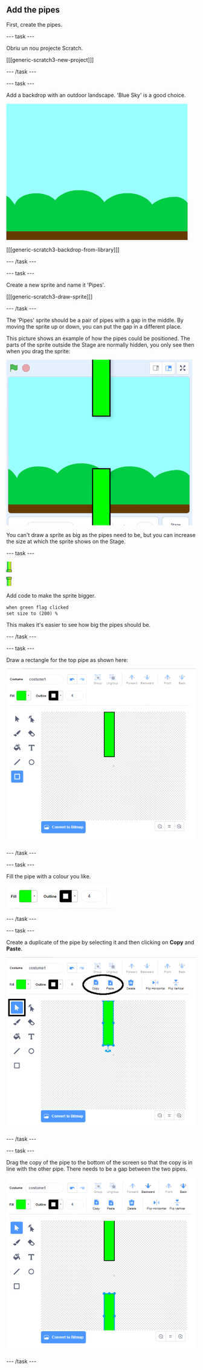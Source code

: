 ## Add the pipes

First, create the pipes.

\--- task \---

Obriu un nou projecte Scratch.

[[[generic-scratch3-new-project]]]

\--- /task \---

\--- task \---

Add a backdrop with an outdoor landscape. 'Blue Sky' is a good choice.

![captura de pantalla](images/flappy-stage.png)

[[[generic-scratch3-backdrop-from-library]]]

\--- /task \---

\--- task \---

Create a new sprite and name it 'Pipes'.

[[[generic-scratch3-draw-sprite]]]

\--- /task \---

The 'Pipes' sprite should be a pair of pipes with a gap in the middle. By moving the sprite up or down, you can put the gap in a different place.

This picture shows an example of how the pipes could be positioned. The parts of the sprite outside the Stage are normally hidden, you only see then when you drag the sprite:

![captura de pantalla](images/flappy-pipes-position.png)

You can't draw a sprite as big as the pipes need to be, but you can increase the size at which the sprite shows on the Stage.

\--- task \---

![pipes sprite](images/pipes-sprite.png)

Add code to make the sprite bigger.

```blocks3
when green flag clicked
set size to (200) %
```

This makes it's easier to see how big the pipes should be.

\--- /task \---

\--- task \---

Draw a rectangle for the top pipe as shown here:

![rectangle for the pipe](images/flappy-pipes-rectangle.png)

\--- /task \---

\--- task \---

Fill the pipe with a colour you like.

![fill the rectangle](images/flappy-pipes-fill-rectangle.png)

\--- /task \---

\--- task \---

Create a duplicate of the pipe by selecting it and then clicking on **Copy** and **Paste**.

![copy and paste pipe](images/flappy-pipes-duplicate1-annotated.png)

\--- /task \---

\--- task \---

Drag the copy of the pipe to the bottom of the screen so that the copy is in line with the other pipe. There needs to be a gap between the two pipes.

![captura de pantalla](images/flappy-pipes-duplicate2.png)

\--- /task \---